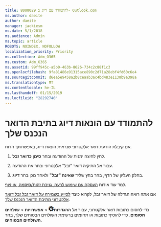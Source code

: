 ```yaml
---
title: 8000029 להתמודד עם דיוג ב- Outlook.com
ms.author: daeite
author: daeite
manager: jackiesm
ms.date: 5/1/2018
ms.audience: Admin
ms.topic: article
ROBOTS: NOINDEX, NOFOLLOW
localization_priority: Priority
ms.collection: Adm_O365
ms.custom: Adm_O365
ms.assetid: 99ff945c-a5b0-463b-8626-734c2c88f1c3
ms.openlocfilehash: 9fa81486e91315ace890c2d71a28ebf4fd60c6e4
ms.sourcegitcommit: d6ea5e9458a2b8ceaab3ac4bd483e1130b9a398a
ms.translationtype: MT
ms.contentlocale: he-IL
ms.lasthandoff: 01/15/2019
ms.locfileid: "28292740"
---
```

# <a name="deal-with-phishing-scams-in-your-inbox"></a>להתמודד עם הונאות דיוג בתיבת הדואר הנכנס שלך

אם קיבלת הודעת דואר אלקטרוני שנראית הונאת דיוג, באפשרותך הדוח.
  
1. לחץ לחיצה ימנית על ההודעה ובחר **סימן כדואר זבל**. 
    
2. עבור אל התיקיה דואר "זבל" אלקטרוני ובחר את ההודעה.
    
3. בחלק העליון של הדף, בחר בחץ שליד **שאינה "זבל"** ולאחר מכן בחר **דיוג**. 
    
למד עוד אודות [העסקה עם שימוש לרעה, גניבת זהות/סיסמה, או זיוף](https://go.microsoft.com/fwlink/p/?linkid=873139).
  
אם אתה רואה הגדלה של דואר זבל, לקרוא כיצד [לסייע בשמירה על דואר זבל זבל דואר אלקטרוני מתיבת הדואר הנכנס שלך](https://go.microsoft.com/fwlink/p/?linkid=873140).
  
כדי לחסום כתובות דואר אלקטרוני, עבור אל **ההגדרות**![הגדרות](media/f4b2e798-fff1-4a14-931f-5677a4543b58.png) \> **אפשרויות** \> **שולחים חסומים**. כדי להוסיף כתובות או תחומים ברשימת השולחים הבטוחים שלך, בחר **השולחים הבטוחים**. 
  

